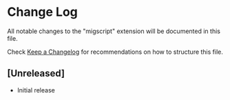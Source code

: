 # Change Log

All notable changes to the "migscript" extension will be documented in this file.

Check [Keep a Changelog](http://keepachangelog.com/) for recommendations on how to structure this file.

## [Unreleased]

- Initial release
